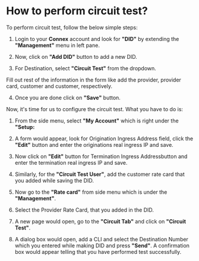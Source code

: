 # How to perform circuit test?

To perform circuit test, follow the below simple steps:

1.	Login to your **Connex** account and look for **"DID"** by extending the **"Management"** menu in left pane.
 

2.	Now, click on **"Add DID"** button to add a new DID.

 
3.	For Destination, select **"Circuit Test"** from the dropdown.
 
Fill out rest of the information in the form like add the provider, provider card, customer and customer, respectively. 
 
4.	Once you are done click on **"Save"** button.


Now, it's time for us to configure the circuit test. What you have to do is:

1.	From the side menu, select **"My Account"** which is right under the **"Setup:**
 
2.	A form would appear, look for Origination Ingress Address field, click the **"Edit"** button and enter the originations real ingress IP and save.

3.	Now click on **"Edit"** button for Termination Ingress Addressbutton and enter the termination real ingress IP and save.

4.	Similarly, for the **"Circuit Test User"**, add the customer rate card that you added while saving the DID.


 
5.	Now go to the **"Rate card"** from side menu which is under the **"Management"**.
 

6.	Select the Provider Rate Card, that you added in the DID.
 
7.	A new page would open, go to the **"Circuit Tab"** and click on **"Circuit Test"**. 

 
8.	A dialog box would open, add a CLI and select the Destination Number which you entered while making DID and press **"Send"**. A confirmation box would appear telling that you have performed test successfully.

 
[circuit-test-1]: https://raw.githubusercontent.com/digipigeon/connexcs-user-docs/master/img/circuit-test-1.png "Circuit Test 1"
[circuit-test-2]: https://raw.githubusercontent.com/digipigeon/connexcs-user-docs/master/img/circuit-test-2.png "Circuit Test 2"
[circuit-test-3]: https://raw.githubusercontent.com/digipigeon/connexcs-user-docs/master/img/circuit-test-3.png "Circuit Test 3"
[circuit-test-4]: https://raw.githubusercontent.com/digipigeon/connexcs-user-docs/master/img/circuit-test-4.png "Circuit Test 4"
[circuit-test-5]: https://raw.githubusercontent.com/digipigeon/connexcs-user-docs/master/img/circuit-test-5.png "Circuit Test 5"
[circuit-test-6]: https://raw.githubusercontent.com/digipigeon/connexcs-user-docs/master/img/circuit-test-6.png "Circuit Test 6"
[circuit-test-did-1]: https://raw.githubusercontent.com/digipigeon/connexcs-user-docs/master/img/circuit-test-did-1.png "Circuit Test DID 1"
[circuit-test-did-2]: https://raw.githubusercontent.com/digipigeon/connexcs-user-docs/master/img/circuit-test-did-2.png "Circuit Test DID 8"
[circuit-test-did-3]: https://raw.githubusercontent.com/digipigeon/connexcs-user-docs/master/img/circuit-test-did-3.png "Circuit Test DID 9"
[circuit-test-did-4]: https://raw.githubusercontent.com/digipigeon/connexcs-user-docs/master/img/circuit-test-did-4.png "Circuit Test DID 10"
[circuit-test-ratecard]: https://raw.githubusercontent.com/digipigeon/connexcs-user-docs/master/img/circuit-test-ratecard.png "Circuit Test Ratecard"


